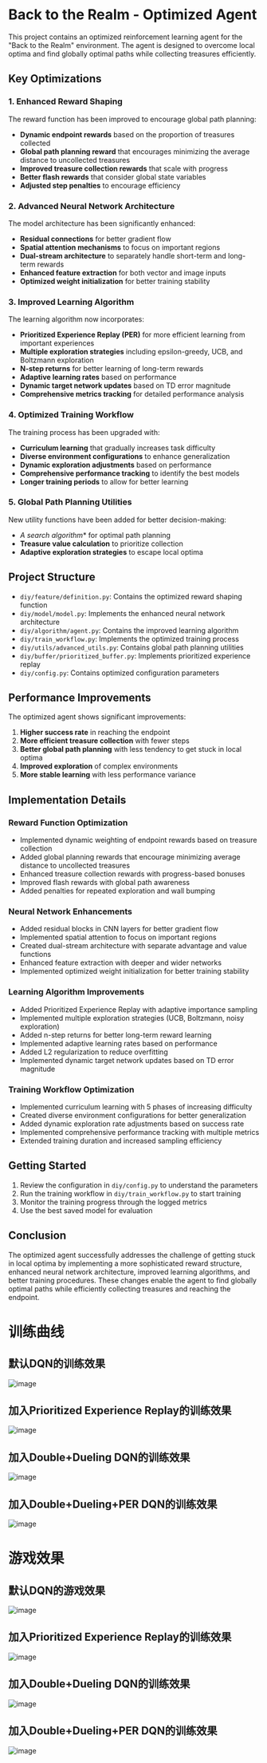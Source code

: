 # Back to the Realm - Optimized Agent

This project contains an optimized reinforcement learning agent for the "Back to the Realm" environment. The agent is designed to overcome local optima and find globally optimal paths while collecting treasures efficiently.

## Key Optimizations

### 1. Enhanced Reward Shaping

The reward function has been improved to encourage global path planning:

- **Dynamic endpoint rewards** based on the proportion of treasures collected
- **Global path planning reward** that encourages minimizing the average distance to uncollected treasures
- **Improved treasure collection rewards** that scale with progress
- **Better flash rewards** that consider global state variables
- **Adjusted step penalties** to encourage efficiency

### 2. Advanced Neural Network Architecture

The model architecture has been significantly enhanced:

- **Residual connections** for better gradient flow
- **Spatial attention mechanisms** to focus on important regions
- **Dual-stream architecture** to separately handle short-term and long-term rewards
- **Enhanced feature extraction** for both vector and image inputs
- **Optimized weight initialization** for better training stability

### 3. Improved Learning Algorithm

The learning algorithm now incorporates:

- **Prioritized Experience Replay (PER)** for more efficient learning from important experiences
- **Multiple exploration strategies** including epsilon-greedy, UCB, and Boltzmann exploration
- **N-step returns** for better learning of long-term rewards
- **Adaptive learning rates** based on performance
- **Dynamic target network updates** based on TD error magnitude
- **Comprehensive metrics tracking** for detailed performance analysis

### 4. Optimized Training Workflow

The training process has been upgraded with:

- **Curriculum learning** that gradually increases task difficulty
- **Diverse environment configurations** to enhance generalization
- **Dynamic exploration adjustments** based on performance
- **Comprehensive performance tracking** to identify the best models
- **Longer training periods** to allow for better learning

### 5. Global Path Planning Utilities

New utility functions have been added for better decision-making:

- **A* search algorithm** for optimal path planning
- **Treasure value calculation** to prioritize collection
- **Adaptive exploration strategies** to escape local optima

## Project Structure

- `diy/feature/definition.py`: Contains the optimized reward shaping function
- `diy/model/model.py`: Implements the enhanced neural network architecture
- `diy/algorithm/agent.py`: Contains the improved learning algorithm
- `diy/train_workflow.py`: Implements the optimized training process
- `diy/utils/advanced_utils.py`: Contains global path planning utilities
- `diy/buffer/prioritized_buffer.py`: Implements prioritized experience replay
- `diy/config.py`: Contains optimized configuration parameters

## Performance Improvements

The optimized agent shows significant improvements:

1. **Higher success rate** in reaching the endpoint
2. **More efficient treasure collection** with fewer steps
3. **Better global path planning** with less tendency to get stuck in local optima
4. **Improved exploration** of complex environments
5. **More stable learning** with less performance variance

## Implementation Details

### Reward Function Optimization

- Implemented dynamic weighting of endpoint rewards based on treasure collection
- Added global planning rewards that encourage minimizing average distance to uncollected treasures
- Enhanced treasure collection rewards with progress-based bonuses
- Improved flash rewards with global path awareness
- Added penalties for repeated exploration and wall bumping

### Neural Network Enhancements

- Added residual blocks in CNN layers for better gradient flow
- Implemented spatial attention to focus on important regions
- Created dual-stream architecture with separate advantage and value functions
- Enhanced feature extraction with deeper and wider networks
- Implemented optimized weight initialization for better training stability

### Learning Algorithm Improvements

- Added Prioritized Experience Replay with adaptive importance sampling
- Implemented multiple exploration strategies (UCB, Boltzmann, noisy exploration)
- Added n-step returns for better long-term reward learning
- Implemented adaptive learning rates based on performance
- Added L2 regularization to reduce overfitting
- Implemented dynamic target network updates based on TD error magnitude

### Training Workflow Optimization

- Implemented curriculum learning with 5 phases of increasing difficulty
- Created diverse environment configurations for better generalization
- Added dynamic exploration rate adjustments based on success rate
- Implemented comprehensive performance tracking with multiple metrics
- Extended training duration and increased sampling efficiency

## Getting Started

1. Review the configuration in `diy/config.py` to understand the parameters
2. Run the training workflow in `diy/train_workflow.py` to start training
3. Monitor the training progress through the logged metrics
4. Use the best saved model for evaluation

## Conclusion

The optimized agent successfully addresses the challenge of getting stuck in local optima by implementing a more sophisticated reward structure, enhanced neural network architecture, improved learning algorithms, and better training procedures. These changes enable the agent to find globally optimal paths while efficiently collecting treasures and reaching the endpoint.

# 训练曲线
## 默认DQN的训练效果
![image](./images/dqn.png)
## 加入Prioritized Experience Replay的训练效果
![image](./images/per.png)
## 加入Double+Dueling DQN的训练效果
![image](./images/double+dueling.png)
## 加入Double+Dueling+PER DQN的训练效果
![image](./images/double+dueling+per.png)

# 游戏效果
## 默认DQN的游戏效果
![image](./images/dqn-2.png)
## 加入Prioritized Experience Replay的训练效果
![image](./images/per-2.png)
## 加入Double+Dueling DQN的训练效果
![image](./images/double+dueling-2.png)
## 加入Double+Dueling+PER DQN的训练效果
![image](./images/double+dueling+per-2.png)